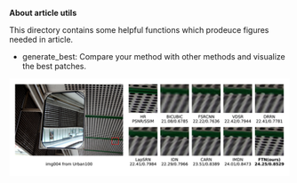 **About article utils**

This directory contains some helpful functions which prodeuce figures needed in article.
* generate\_best: Compare your method with other methods and visualize the best patches.

![](compare.jpg)
